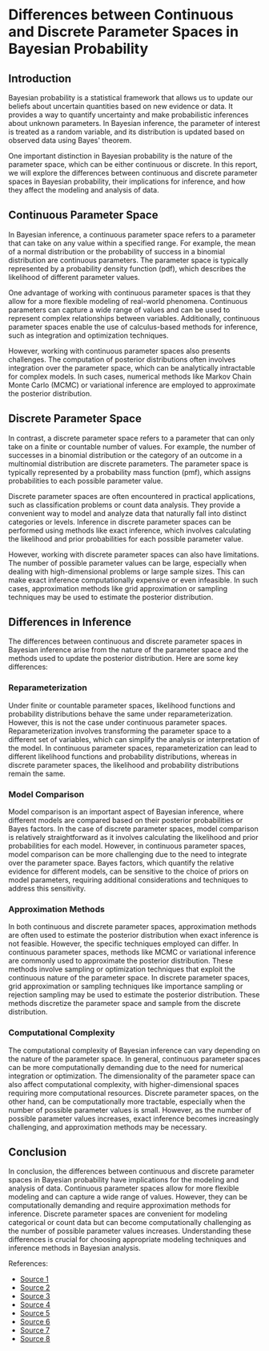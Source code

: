 # Differences between Continuous and Discrete Parameter Spaces in Bayesian Probability

## Introduction

Bayesian probability is a statistical framework that allows us to update our beliefs about uncertain quantities based on new evidence or data. It provides a way to quantify uncertainty and make probabilistic inferences about unknown parameters. In Bayesian inference, the parameter of interest is treated as a random variable, and its distribution is updated based on observed data using Bayes' theorem.

One important distinction in Bayesian probability is the nature of the parameter space, which can be either continuous or discrete. In this report, we will explore the differences between continuous and discrete parameter spaces in Bayesian probability, their implications for inference, and how they affect the modeling and analysis of data.

## Continuous Parameter Space

In Bayesian inference, a continuous parameter space refers to a parameter that can take on any value within a specified range. For example, the mean of a normal distribution or the probability of success in a binomial distribution are continuous parameters. The parameter space is typically represented by a probability density function (pdf), which describes the likelihood of different parameter values.

One advantage of working with continuous parameter spaces is that they allow for a more flexible modeling of real-world phenomena. Continuous parameters can capture a wide range of values and can be used to represent complex relationships between variables. Additionally, continuous parameter spaces enable the use of calculus-based methods for inference, such as integration and optimization techniques.

However, working with continuous parameter spaces also presents challenges. The computation of posterior distributions often involves integration over the parameter space, which can be analytically intractable for complex models. In such cases, numerical methods like Markov Chain Monte Carlo (MCMC) or variational inference are employed to approximate the posterior distribution.

## Discrete Parameter Space

In contrast, a discrete parameter space refers to a parameter that can only take on a finite or countable number of values. For example, the number of successes in a binomial distribution or the category of an outcome in a multinomial distribution are discrete parameters. The parameter space is typically represented by a probability mass function (pmf), which assigns probabilities to each possible parameter value.

Discrete parameter spaces are often encountered in practical applications, such as classification problems or count data analysis. They provide a convenient way to model and analyze data that naturally fall into distinct categories or levels. Inference in discrete parameter spaces can be performed using methods like exact inference, which involves calculating the likelihood and prior probabilities for each possible parameter value.

However, working with discrete parameter spaces can also have limitations. The number of possible parameter values can be large, especially when dealing with high-dimensional problems or large sample sizes. This can make exact inference computationally expensive or even infeasible. In such cases, approximation methods like grid approximation or sampling techniques may be used to estimate the posterior distribution.

## Differences in Inference

The differences between continuous and discrete parameter spaces in Bayesian inference arise from the nature of the parameter space and the methods used to update the posterior distribution. Here are some key differences:

### Reparameterization

Under finite or countable parameter spaces, likelihood functions and probability distributions behave the same under reparameterization. However, this is not the case under continuous parameter spaces. Reparameterization involves transforming the parameter space to a different set of variables, which can simplify the analysis or interpretation of the model. In continuous parameter spaces, reparameterization can lead to different likelihood functions and probability distributions, whereas in discrete parameter spaces, the likelihood and probability distributions remain the same.

### Model Comparison

Model comparison is an important aspect of Bayesian inference, where different models are compared based on their posterior probabilities or Bayes factors. In the case of discrete parameter spaces, model comparison is relatively straightforward as it involves calculating the likelihood and prior probabilities for each model. However, in continuous parameter spaces, model comparison can be more challenging due to the need to integrate over the parameter space. Bayes factors, which quantify the relative evidence for different models, can be sensitive to the choice of priors on model parameters, requiring additional considerations and techniques to address this sensitivity.

### Approximation Methods

In both continuous and discrete parameter spaces, approximation methods are often used to estimate the posterior distribution when exact inference is not feasible. However, the specific techniques employed can differ. In continuous parameter spaces, methods like MCMC or variational inference are commonly used to approximate the posterior distribution. These methods involve sampling or optimization techniques that exploit the continuous nature of the parameter space. In discrete parameter spaces, grid approximation or sampling techniques like importance sampling or rejection sampling may be used to estimate the posterior distribution. These methods discretize the parameter space and sample from the discrete distribution.

### Computational Complexity

The computational complexity of Bayesian inference can vary depending on the nature of the parameter space. In general, continuous parameter spaces can be more computationally demanding due to the need for numerical integration or optimization. The dimensionality of the parameter space can also affect computational complexity, with higher-dimensional spaces requiring more computational resources. Discrete parameter spaces, on the other hand, can be computationally more tractable, especially when the number of possible parameter values is small. However, as the number of possible parameter values increases, exact inference becomes increasingly challenging, and approximation methods may be necessary.

## Conclusion

In conclusion, the differences between continuous and discrete parameter spaces in Bayesian probability have implications for the modeling and analysis of data. Continuous parameter spaces allow for more flexible modeling and can capture a wide range of values. However, they can be computationally demanding and require approximation methods for inference. Discrete parameter spaces are convenient for modeling categorical or count data but can become computationally challenging as the number of possible parameter values increases. Understanding these differences is crucial for choosing appropriate modeling techniques and inference methods in Bayesian analysis.

References:
- [Source 1](https://statmodeling.stat.columbia.edu/2022/09/30/bayesian-inference-for-discrete-parameters-and-bayesian-inference-for-continuous-parameters-are-these-two-completely-different-forms-of-inference/)
- [Source 2](https://www.ncbi.nlm.nih.gov/pmc/articles/PMC7608729/)
- [Source 3](https://www.ncbi.nlm.nih.gov/pmc/articles/PMC6643758/)
- [Source 4](https://arxiv.org/abs/2210.10199)
- [Source 5](https://www.nature.com/articles/s41534-021-00497-w.pdf)
- [Source 6](https://ocw.mit.edu/courses/18-05-introduction-to-probability-and-statistics-spring-2022/mit18_05_s22_class13-prep-a.pdf)
- [Source 7](https://stats.libretexts.org/Bookshelves/Probability_Theory/Probability_Mathematical_Statistics_and_Stochastic_Processes_(Siegrist)/07:_Point_Estimation/7.04:_Bayesian_Estimation)
- [Source 8](https://statswithr.github.io/book/bayesian-inference.html)